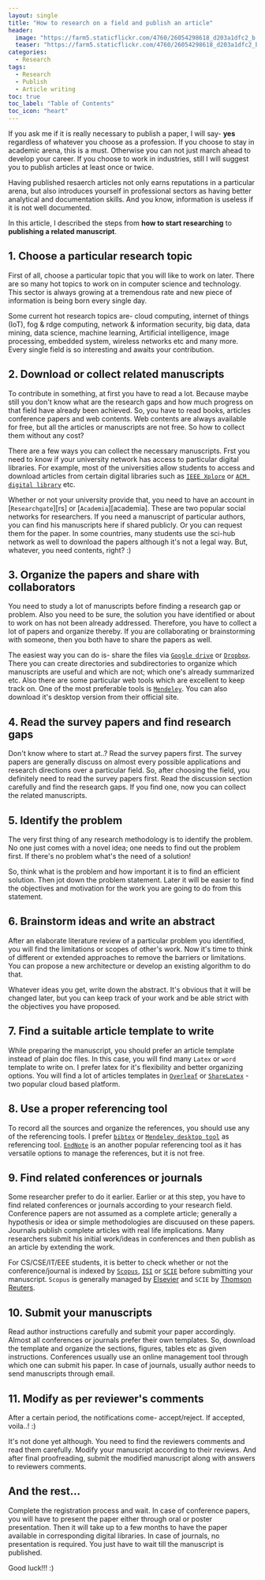 ```yaml
---
layout: single
title: "How to research on a field and publish an article"
header: 
  image: "https://farm5.staticflickr.com/4760/26054298618_d203a1dfc2_b.jpg"
  teaser: "https://farm5.staticflickr.com/4760/26054298618_d203a1dfc2_b.jpg"
categories: 
  - Research
tags:
  - Research
  - Publish
  - Article writing
toc: true
toc_label: "Table of Contents"
toc_icon: "heart" 
---
```



If you ask me if it is really necessary to publish a paper, I will say- **yes** regardless of whatever you choose as a profession.
If you choose to stay in academic arena, this is a must. Otherwise you can not just march ahead to develop your career. If you choose
to work in industries, still I will suggest you to publish articles at least once or twice. 

Having published resaerch articles not only earns reputations in a particular arena, but also introduces yourself in professional sectors
as having better analytical and documentation skills. And you know, information is useless if it is not well documented. 

In this article, I described the steps from **how to start researching** to **publishing a related manuscript**.


## 1. Choose a particular research topic
First of all, choose a particular topic that you will like to work on later. There are so many hot topics to work on in
computer science and technology. This sector is always growing at a tremendous rate and
new piece of information is being born every single day. 

Some current hot research topics are- cloud computing, internet of things (IoT), fog & rdge computing, network & information security,
big data, data mining, data science, machine learning, Artificial intelligence, image processing, embedded system, wireless networks etc
and many more. Every single field is so interesting and awaits your contribution.


## 2. Download or collect related manuscripts
To contribute in something, at first you have to read a lot. Because maybe still you don't know what are the research gaps and how much progress on that field have already been achieved. So, you have to read books, articles conference papers and web contents. Web contents are always available for free, but all the articles or manuscripts are not free. So how to collect them without any cost? 

There are a few ways you can collect the necessary manuscripts. Frst you need to know if your university network has access to particular digital libraries. For example, most of the universities allow students to access and download articles from certain digital libraries such as [`IEEE Xplore`][ieee] or [`ACM digital library`][acm] etc. 

[ieee]: https://ieeexplore.ieee.org
[acm]: https://dl.acm.org/

Whether or not your university provide that, you need to have an account in [`Researchgate`][rs] or [`Academia`][academia]. These are two popular social networks for researchers. If you need a manuscript of particular authors, you can find his manuscripts here if shared publicly. Or you can request them for the paper. In some countries, many students use the sci-hub network as well to download the papers although it's not a legal  way. But, whatever, you need contents, right? :)


## 3. Organize the papers and share with collaborators
You need to study a lot of manuscripts before finding a research gap or problem. Also you need to be sure, the solution you have identified or about to work on has not been already addressed. Therefore, you have to collect a lot of papers and organize thereby. If you are collaborating or brainstorming with someone, then you both have to share the papers as well. 

The easiest way you can do is- share the files via [`Google drive`][drive] or [`Dropbox`][dropbox]. There you can create directories and subdirectories to organize which manuscripts are useful and which are not; which one's already summarized etc. Also there are some particular web tools which are excellent to keep track on. One of the most preferable tools is [`Mendeley`][mendeley]. You can also download it's desktop version from their official site. 

[drive]: https://drive.google.com
[dropbox]: https://www.dropbox.com/
[mendeley]: https://www.mendeley.com


## 4. Read the survey papers and find research gaps
Don't know where to start at..? Read the survey papers first. The survey papers are generally discuss on almost every possible applications and research directions over a particular field. So, after choosing the field, you definitely need to read the survey papers first. Read the discussion section carefully and find the research gaps. If you find one, now you can collect the related manuscripts.


## 5. Identify the problem 
The very first thing of any research methodology is to identify the problem. No one just comes with a novel idea; one needs to find out the problem first. If there's no problem what's the need of a solution!

So, think what is the problem and how important it is to find an efficient solution. Then jot down the problem statement. Later it will be easier to find the objectives and motivation for the work you are going to do from this statement.


## 6. Brainstorm ideas and write an abstract
After an elaborate literature review of a particular problem you identified, you will find the limitations or scopes of other's work. Now it's time to think of different or extended approaches to remove the barriers or limitations. You can propose a new architecture or develop an existing algorithm to do that.

Whatever ideas you get, write down the abstract. It's obvious that it will be changed later, but you can keep track of your work and be able strict with the objectives you have proposed.


## 7. Find a suitable article template to write
While preparing the manuscript, you should prefer an article template instead of plain doc files. In this case, you will find many `Latex` or `word` template to write on. I prefer latex for it's flexibility and better organizing options. You will find a lot of articles templates in [`Overleaf`][Overleaf] or [`ShareLatex`][ShareLatex] - two popular cloud based platform.

[Overleaf]: https://www.overleaf.com/gallery/tagged/academic-journal
[ShareLatex]: https://www.sharelatex.com/templates/journals

## 8. Use a proper referencing tool
To record all the sources and organize the references, you should use any of the referencing tools. I prefer [`bibtex`][bib] or [`Mendeley desktop tool`][mendeley] as referencing tool. [`EndNote`][endnote] is an another popular referencing tool as it has versatile options to manage the references, but it is not free. 

[bib]: http://www.bibtex.org
[endnote]: http://endnote.com

## 9. Find related conferences or journals
Some researcher prefer to do it earlier. Earlier or at this step, you have to find related conferences or journals according to your research field. Conference papers are not assumed as a complete article; generally a hypothesis or idea or simple methodologies are discuused on these papers. Journals publish complete articles with real life implications. Many researchers submit his initial work/ideas in conferences and then publish as an article by extending the work. 

For CS/CSE/IT/EEE students, it is better to check whether or not the conference/journal is indexed by [`Scopus`][scopus], [`ISI`][isi] or [`SCIE`][scie] before submitting your manuscript. `Scopus` is generally managed by [Elsevier][elsevier] and `SCIE` by [Thomson Reuters][thomson].

[scopus]: https://www.elsevier.com/solutions/scopus
[elsevier]: https://www.elsevier.com
[isi]: http://isindexing.com/isi/index.php
[scie]: https://clarivate.com/products/web-of-science/
[thomson]: https://www.thomsonreuters.com/en.html


## 10. Submit your manuscripts
Read author instructions carefully and submit your paper accordingly. Almost all conferences or journals prefer their own templates. So, download the template and organize the sections, figures, tables etc as given instructions. Conferences usually use an online management tool through which one can submit his paper. In case of journals, usually author needs to send manuscripts through email. 


## 11. Modify as per reviewer's comments
After a certain period, the notifications come- accept/reject. If accepted, voila..! :)

It's not done yet although. You need to find the reviewers comments and read them carefully. Modify your manuscript according to their reviews. And after final proofreading, submit the modified manuscript along with answers to reviewers comments.


## And the rest...
Complete the registration process and wait. In case of conference papers, you will have to present the paper either through oral or poster presentation. Then it will take up to a few months to have the paper available in corresponding digital libraries. In case of journals, no presentation is required. You just have to wait till the manuscript is published.

Good luck!!! :)
